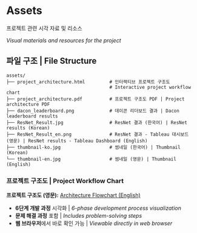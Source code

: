 # Assets

프로젝트 관련 시각 자료 및 리소스

*Visual materials and resources for the project*

## 파일 구조 | File Structure

```
assets/
├── project_architecture.html         # 인터랙티브 프로젝트 구조도
                                      # Interactive project workflow chart
├── project_architecture.pdf          # 프로젝트 구조도 PDF | Project architecture PDF
├── dacon_leaderboard.png             # 데이콘 리더보드 결과 | Dacon leaderboard results
├── ResNet_Result.jpg                 # ResNet 결과 (한국어) | ResNet results (Korean)
├── ResNet_Result_en.png              # ResNet 결과 - Tableau 대시보드 (영문) | ResNet results - Tableau Dashboard (English)
├── thumbnail-ko.jpg                  # 썸네일 (한국어) | Thumbnail (Korean)
└── thumbnail-en.jpg                  # 썸네일 (영문) | Thumbnail (English)
```

### 프로젝트 구조도 | Project Workflow Chart

**프로젝트 구조도 (영문):** [Architecture Flowchart (English)](https://kwonnayeon.github.io/used-car-model-classification/assets/project_architecture.html)

- **6단계 개발 과정** 시각화 | *6-phase development process visualization*
- **문제 해결 과정** 포함 | *Includes problem-solving steps*
- **웹 브라우저**에서 바로 확인 가능 | *Viewable directly in web browser*